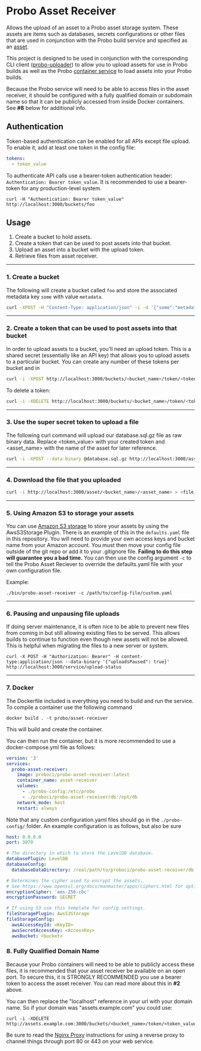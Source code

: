 # Probo Asset Receiver

Allows the upload of an asset to a Probo asset storage system. These assets are items such as databases, secrets configurations or other files that are used in conjunction with the Probo build service and specified as an [asset](https://docs.probo.ci/build/assets/).

This project is designed to be used in conjunction with the corresponding CLI client ([probo-uploader](https://github.com/ProboCI/probo-uploader)) to allow you to upload assets for use in Probo builds as well as the Probo [container service](https://docs.probo.ci/build/configuration/) to load assets into your Probo builds.

Because the Probo service will need to be able to access files in the asset receiver, it should be configured with a fully qualified domain or subdomain name so that it can be publicly accessed from inside Docker containers. See **#8** below for additional info.

## Authentication

Token-based authentication can be enabled for all APIs except file upload. To enable it, add at least one token in the config file:

```yaml
tokens:
  - token_value
```

To authenticate API calls use a bearer-token authentication header: `Authentication: Bearer token_value`. It is recommended to use a bearer-token for any production-level system.

```
curl -H "Authentication: Bearer token_value" http://localhost:3000/buckets/foo
```

## Usage

1.  Create a bucket to hold assets.
2.  Create a token that can be used to post assets into that bucket.
3.  Upload an asset into a bucket with the upload token.
4.  Retrieve files from asset receiver.

* * *

### 1\. Create a bucket

The following will create a bucket called `foo` and store the associated metadata key `some` with value `metadata`.

```bash
curl -XPOST -H "Content-Type: application/json" -i -d '{"some":"metadata"}' http://localhost:3000/buckets/foo
```

* * *

### 2\. Create a token that can be used to post assets into that bucket

In order to upload assets to a bucket, you'll need an upload token. This is a shared secret (essentially like an API key) that allows you to upload assets to a particular bucket. You can create any number of these tokens per bucket and in

```bash
curl -i -XPOST http://localhost:3000/buckets/<bucket_name>/token/<token_value>
```

To delete a token:

```bash
curl -i -XDELETE http://localhost:3000/buckets/<bucket_name>/token/<token_value>
```

* * *

### 3\. Use the super secret token to upload a file

The following curl command will upload our database.sql.gz file as raw binary data. Replace &lt;token\_value&gt; with your created token and &lt;asset\_name&gt; with the name of the asset for later reference.

```bash
curl -i -XPOST --data-binary @database.sql.gz http://localhost:3000/asset/<token_value>/<asset_name>
```

* * *

### 4\. Download the file that you uploaded

```bash
curl -i http://localhost:3000/asset/<bucket_name>/<asset_name> > <file_name>
```

* * *

### 5\. Using Amazon S3 to storage your assets

You can use [Amazon S3 storage](https://aws.amazon.com/s3/) to store your assets by using the AwsS3Storage Plugin. There is an example of this in the `defaults.yaml` file in this repository. You will need to provide your own access keys and bucket name from your Amazon account. You must then move your config file outside of the git repo or add it to your .gitignore file. **Failing to do this step will guarantee you a bad time.** You can then use the config argument `-c` to tell the Probo Asset Reciever to override the defaults.yaml file with your own configuration file.

Example:

```
./bin/probo-asset-receiver -c /path/to/config-file/custom.yaml
```

* * *

### 6\. Pausing and unpausing file uploads

If doing server maintenance, it is often nice to be able to prevent new files
from coming in but still allowing existing files to be served. This allows
builds to continue to function even though new assets will not be allowed. This
is helpful when migrating the files to a new server or system.

```
curl -X POST -H "Authorization: Bearer" -H content-type:application/json --data-binary '{"uploadsPaused": true}' http://localhost:3000/service/upload-status
```

* * *

### 7\. Docker

The Dockerfile included is everything you need to build and run the service. To compile a container use the following command

`docker build . -t probo/asset-receiver`

This will build and create the container.

You can then run the container, but it is more recommended to use a docker-compose.yml file as follows:

```yaml
version: '3'
services:
  probo-asset-receiver:
    image: proboci/probo-asset-receiver:latest
    container_name: asset-receiver
    volumes:
      - ./probo-config:/etc/probo
      - ./proboci/probo-asset-receiver/db:/opt/db
    network_mode: host
    restart: always
```

Note that any custom configuration.yaml files should go in the `./probo-config/` folder. An example configuration is as follows, but also be sure

```yaml
host: 0.0.0.0
port: 3070

# The directory in which to store the LevelDB database.
databasePlugin: LevelDB
databaseConfig:
  databaseDataDirectory: /real/path/to/proboci/probo-asset-receiver/db

# Determines the cipher used to encrypt the assets.
# See https://www.openssl.org/docs/manmaster/apps/ciphers.html for options.
encryptionCipher: 'aes-256-cbc'
encryptionPassword: SECRET

# If using S3 use this template for config settings.
fileStoragePlugin: AwsS3Storage
fileStorageConfig:
  awsAccessKeyId: <KeyID>
  awsSecretAccessKey: <AccessKey>
  awsBucket: <bucket>
```

### 8\. Fully Qualified Domain Name

Because your Probo containers will need to be able to publicly access these files, it is recommended that your asset receiver be available on an open port. To secure this, it is STRONGLY RECOMMENDED you use a bearer token to access the asset receiver. You can read more about this in **#2** above.

You can then replace the "localhost" reference in your url with your domain name. So if your domain was "assets.example.com" you could use:

```
curl -i -XDELETE http://assets.example.com:3000/buckets/<bucket_name>/token/<token_value>
```

Be sure to read the [Nginx Proxy](https://docs.probo.ci/open-source/nginx) instructions for using a reverse proxy to channel things through port 80 or 443 on your web service.

